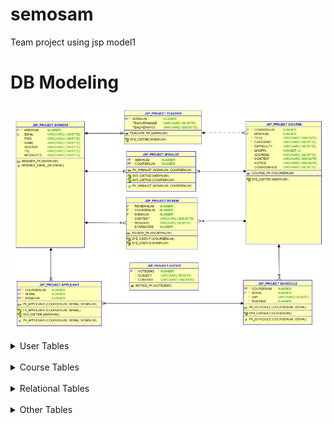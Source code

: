 # semosam
Team project using jsp model1

# DB Modeling
![image](semosamERD.png)


<details markdown = "1">
<summary>User Tables</summary>

#### MEMBER
  - 일반 사용자 정보를 저장합니다.

 
#### TEACHER
 - 일반 사용자 중 쌤등록을 한 사용자 정보를 저장합니다.
</details>
&nbsp;&nbsp;&nbsp;
<details markdown = "1">
<summary>Course Tables</summary>

#### COURSE
 - 쌤이 등록한 수업 정보를 저장합니다.

#### SCHEDULE
 - 수업의 상세일정을 저장합니다.
</details>
&nbsp;&nbsp;&nbsp;
<details markdown = "1">
<summary>Relational Tables</summary>

#### APPLICANT
 - 사용자가 수강 신청한 수업의 일정을 저장합니다.

#### WISHLIST
 - 사용자가 찜한 수업 정보를 저장합니다.

#### REVIEW
 - 사용자가 수강 후 남긴 리뷰를 저장합니다.
</details>
&nbsp;&nbsp;&nbsp;
<details markdown = "1">
<summary>Other Tables</summary>

### NOTICE
 - 공지사항 내용을 저장합니다.
</details>

